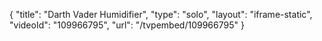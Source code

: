 {
    "title": "Darth Vader Humidifier",
    "type": "solo",
    "layout": "iframe-static",
    "videoId": "109966795",
    "url": "\/tvpembed\/109966795"
}
